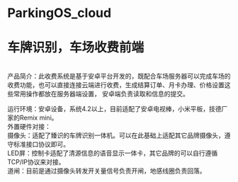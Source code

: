 # ParkingOS_cloud
<h1>车牌识别，车场收费前端</h1></br>
产品简介：此收费系统是基于安卓平台开发的，既配合车场服务器可以完成车场的收费功能，也可以直接连接云端进行收费，生成结算订单、月卡办理、价格设置这些常用操作都放在服务器端设置，
安卓端负责读取和信息的提交。</br>

运行环境：安卓设备，系统4.2以上，目前适配了安卓电视棒，小米平板，技德厂家的Remix mini。</br>
外置硬件对接：</br>
   摄像头：适配了臻识的车牌识别一体机。可以在此基础上适配其它品牌摄像头，遵守标准接口协议即可。</br>
   LED屏：控制卡适配了清源信息的语音显示一体卡，其它品牌的可以自行遵循TCP/IP协议来对接。</br>
   道闸：目前是通过摄像头转发开关量信号负责开闸，地感线圈负责回落。</br>
                
